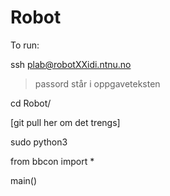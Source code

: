 # Robot

To run:

ssh plab@robotXXidi.ntnu.no

> passord står i oppgaveteksten

cd Robot/

[git pull her om det trengs]

sudo python3

from bbcon import *

main()
